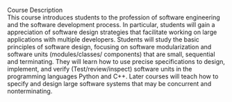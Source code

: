 Course Description <br/>
This course introduces students to the profession of software engineering and the software
development process. In particular, students will gain a appreciation of software design strategies
that facilitate working on large applications with multiple developers. Students will study the basic
principles of software design, focusing on software modularization and software units (modules/classes/
components) that are small, sequential and terminating. They will learn how to use precise specifications
to design, implement, and verify (Test/review/inspect) software units in the programming languages
Python and C++. Later courses will teach how to specify and design large software systems that may 
be concurrent and nonterminating.
